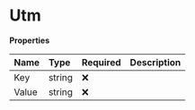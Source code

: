 # Utm

**Properties**

| Name  | Type   | Required | Description |
| :---- | :----- | :------- | :---------- |
| Key   | string | ❌       |             |
| Value | string | ❌       |             |

<!-- This file was generated by liblab | https://liblab.com/ -->
